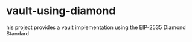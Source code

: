 # vault-using-diamond
his project provides a vault implementation using the EIP-2535 Diamond Standard
